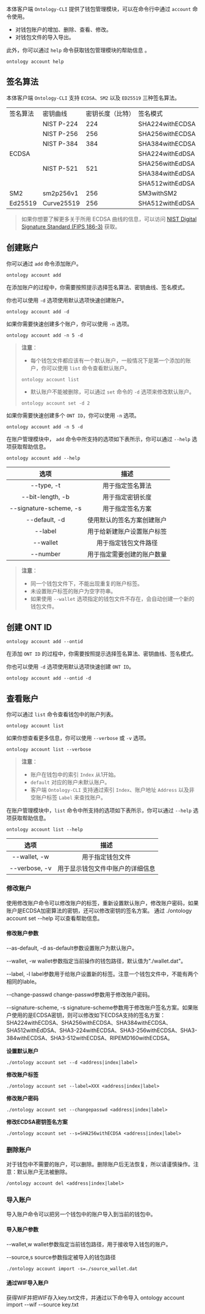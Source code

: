 
本体客户端 `Ontology-CLI` 提供了钱包管理模块，可以在命令行中通过 `account` 命令使用。

- 对钱包账户的增加、删除、查看、修改。
- 对钱包文件的导入导出。

此外，你可以通过 `help` 命令获取钱包管理模块的帮助信息 。

```shell
ontology account help
```

## 签名算法

本体客户端 `Ontology-CLI` 支持 `ECDSA`、`SM2` 以及 `ED25519` 三种签名算法。

<table cellspacing=0>
    <tr>
        <td style=min-width:50px>签名算法</td>
        <td style=min-width:50px>密钥曲线</td>
        <td style=min-width:50px>密钥长度（比特）</td>
        <td style=min-width:50px>签名模式</td>
    </tr>
    <tr>
        <td style=min-width:50px rowspan="8">ECDSA</td>
    </tr>
    <tr>
        <td style=min-width:50px>NIST P-224</td>
        <td style=min-width:50px>224</td>
        <td style=min-width:50px>SHA224withECDSA</td>
    </tr>
    <tr>
        <td style=min-width:50px>NIST P-256</td>
        <td style=min-width:50px>256</td>
        <td style=min-width:50px>SHA256withECDSA</td>
    </tr>
    <tr>
        <td style=min-width:50px>NIST P-384</td>
        <td style=min-width:50px>384</td>
        <td style=min-width:50px>SHA384withECDSA</td>
    </tr>
    <tr>
        <td style=min-width:50px rowspan="4">NIST P-521</td>
        <td style=min-width:50px rowspan="4">521</td>
        <td style=min-width:50px>SHA224withEdDSA</td>
    </tr>
    <tr>
        <td style=min-width:50px>SHA256withEdDSA</td>
    </tr>
    <tr>
        <td style=min-width:50px>SHA384withEdDSA</td>
    </tr>
    <tr>
        <td style=min-width:50px>SHA512withEdDSA</td>
    </tr>
    <tr>
        <td style=min-width:50px>SM2</td>
        <td style=min-width:50px>sm2p256v1</td>
        <td style=min-width:50px>256</td>
        <td style=min-width:50px>SM3withSM2</td>
    </tr>
    <tr>
        <td style=min-width:50px>Ed25519</td>
        <td style=min-width:50px>Curve25519</td>
        <td style=min-width:50px>256</td>
        <td style=min-width:50px>SHA512withEdDSA</td>
    </tr>
</table>

> 如果你想要了解更多关于所用 ECDSA 曲线的信息，可以访问 [NIST Digital Signature Standard (FIPS 186-3)](https://csrc.nist.gov/csrc/media/publications/fips/186/3/archive/2009-06-25/documents/fips_186-3.pdf) 获取。

## 创建账户

你可以通过 `add` 命令添加账户。

```shell
ontology account add
```

在添加账户的过程中，你需要按照提示选择签名算法、密钥曲线、签名模式。

你也可以使用 `-d` 选项使用默认选项快速创建账户。

```shell
ontology account add -d
```

如果你需要快速创建多个账户，你可以使用 `-n` 选项。

```shell
ontology account add -n 5 -d
```

> **注意**：
> - 每个钱包文件都应该有一个默认账户，一般情况下是第一个添加的账户，你可以使用 `list` 命令查看默认账户。
>```shell
>ontology account list
>```
> - 默认账户不能被删除，可以通过 `set` 命令的 `-d` 选项来修改默认账户。
>```shell
>ontology account set -d 2
>```

如果你需要快速创建多个 `ONT ID`，你可以使用 `-n` 选项。

```shell
ontology account add -n 5 -d
```

在账户管理模块中， `add` 命令中所支持的选项如下表所示，你可以通过 `--help` 选项获取帮助信息。

```shell
ontology account add --help
```

|          选项          |            描述            |
| :--------------------: | :------------------------: |
|       --type, -t       |      用于指定签名算法      |
|    --bit-length, -b    |      用于指定密钥长度      |
| --signature-scheme, -s |      用于指定签名方案      |
|     --default, -d      | 使用默认的签名方案创建账户 |
|        --label         | 用于给新建账户设置账户标签 |
|        --wallet        |    用于指定钱包文件路径    |
|        --number        | 用于指定需要创建的账户数量 |

> **注意**：
> - 同一个钱包文件下，不能出现重复的账户标签。
> - 未设置账户标签的账户为空字符串。
> - 如果使用 `--wallet` 选项指定的钱包文件不存在，会自动创建一个新的钱包文件。

## 创建 ONT ID

```shell
ontology account add --ontid
```

在添加 `ONT ID` 的过程中，你需要按照提示选择签名算法、密钥曲线、签名模式。

你也可以使用 `-d` 选项使用默认选项快速创建 `ONT ID`。

```shell
ontology account add --ontid -d
```

## 查看账户

你可以通过 `list` 命令查看钱包中的账户列表。

```shell
ontology account list
```

如果你想查看更多信息，你可以使用 `--verbose` 或 `-v` 选项。

```shell
ontology account list --verbose
```

> **注意**：
> - 账户在钱包中的索引 `Index` 从1开始。
> - `default` 对应的账户未默认账户。
> - 客户端 `Ontology-CLI` 支持通过索引 `Index`、账户地址 `Address` 以及非空账户标签 `Label` 来查找账户。

在账户管理模块中，`list` 命令中所支持的选项如下表所示，你可以通过 `--help` 选项获取帮助信息。

```shell
ontology account list --help
```

|     选项      |               描述               |
| :-----------: | :------------------------------: |
| --wallet, -w  |         用于指定钱包文件         |
| --verbose, -v | 用于显示钱包文件中账户的详细信息 |

### 修改账户

使用修改账户命令可以修改账户的标签，重新设置默认账户，修改账户密码，如果账户是ECDSA加密算法的密钥，还可以修改密钥的签名方案。
通过 ./ontology account set --help 可以查看帮助信息。

#### 修改账户参数

--as-default, -d
as-default参数设置账户为默认账户。

--wallet, -w
wallet参数指定当前操作的钱包路径，默认值为"./wallet.dat"。

--label, -l
label参数用于给账户设置新的标签。注意一个钱包文件中，不能有两个相同的lable。

--change-passwd
change-passwd参数用于修改账户密码。

--signature-scheme, -s
signature-scheme参数用于修改账户签名方案。如果账户使用的是ECDSA密钥，则可以修改如下ECDSA支持的签名方案：SHA224withECDSA、SHA256withECDSA、SHA384withECDSA、SHA512withEdDSA、SHA3-224withECDSA、SHA3-256withECDSA、SHA3-384withECDSA、SHA3-512withECDSA、RIPEMD160withECDSA。

**设置默认账户**

```
./ontology account set --d <address|index|label>
```
**修改账户标签**

```
./ontology account set --label=XXX <address|index|label>
```
**修改账户密码**

```
./ontology account set --changepasswd <address|index|label>
```

**修改ECDSA密钥签名方案**

```
./ontology account set --s=SHA256withECDSA <address|index|label>
```
### 删除账户

对于钱包中不需要的账户，可以删除。删除账户后无法恢复，所以请谨慎操作。注意：默认账户无法被删除。

```
/ontology account del <address|index|label>
```
### 导入账户

导入账户命令可以把另一个钱包中的账户导入到当前的钱包中。

#### 导入账户参数

--wallet,w
wallet参数指定当前钱包路径，用于接收导入钱包的账户。

--source,s
source参数指定被导入的钱包路径

```
./ontology account import -s=./source_wallet.dat
```

#### 通过WIF导入账户
获得WIF并把WIF存入key.txt文件，并通过以下命令导入
ontology account import --wif --source key.txt